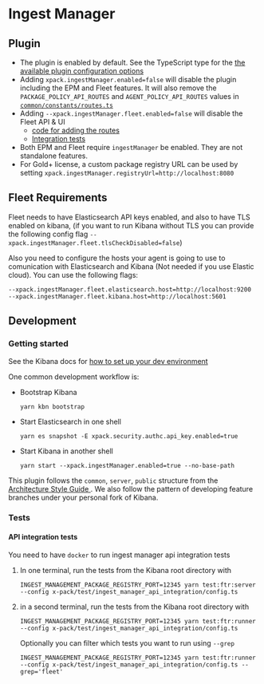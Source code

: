 # Ingest Manager

## Plugin

- The plugin is enabled by default. See the TypeScript type for the [the available plugin configuration options](https://github.com/elastic/kibana/blob/master/x-pack/plugins/ingest_manager/common/types/index.ts#L9-L27)
- Adding `xpack.ingestManager.enabled=false` will disable the plugin including the EPM and Fleet features. It will also remove the `PACKAGE_POLICY_API_ROUTES` and `AGENT_POLICY_API_ROUTES` values in [`common/constants/routes.ts`](./common/constants/routes.ts)
- Adding `--xpack.ingestManager.fleet.enabled=false` will disable the Fleet API & UI
  - [code for adding the routes](https://github.com/elastic/kibana/blob/1f27d349533b1c2865c10c45b2cf705d7416fb36/x-pack/plugins/ingest_manager/server/plugin.ts#L115-L133)
  - [Integration tests](server/integration_tests/router.test.ts)
- Both EPM and Fleet require `ingestManager` be enabled. They are not standalone features.
- For Gold+ license, a custom package registry URL can be used by setting `xpack.ingestManager.registryUrl=http://localhost:8080`

## Fleet Requirements

Fleet needs to have Elasticsearch API keys enabled, and also to have TLS enabled on kibana, (if you want to run Kibana without TLS you can provide the following config flag `--xpack.ingestManager.fleet.tlsCheckDisabled=false`)

Also you need to configure the hosts your agent is going to use to comunication with Elasticsearch and Kibana (Not needed if you use Elastic cloud). You can use the following flags:

```
--xpack.ingestManager.fleet.elasticsearch.host=http://localhost:9200
--xpack.ingestManager.fleet.kibana.host=http://localhost:5601
```

## Development

### Getting started

See the Kibana docs for [how to set up your dev environment](https://www.elastic.co/guide/en/kibana/master/development-getting-started.html)

One common development workflow is:

- Bootstrap Kibana
  ```
  yarn kbn bootstrap
  ```
- Start Elasticsearch in one shell
  ```
  yarn es snapshot -E xpack.security.authc.api_key.enabled=true
  ```
- Start Kibana in another shell
  ```
  yarn start --xpack.ingestManager.enabled=true --no-base-path
  ```

This plugin follows the `common`, `server`, `public` structure from the [Architecture Style Guide
](https://github.com/elastic/kibana/blob/master/style_guides/architecture_style_guide.md#file-and-folder-structure). We also follow the pattern of developing feature branches under your personal fork of Kibana.

### Tests

#### API integration tests

You need to have `docker` to run ingest manager api integration tests

1. In one terminal, run the tests from the Kibana root directory with

   ```
   INGEST_MANAGEMENT_PACKAGE_REGISTRY_PORT=12345 yarn test:ftr:server --config x-pack/test/ingest_manager_api_integration/config.ts
   ```

1. in a second terminal, run the tests from the Kibana root directory with

   ```
   INGEST_MANAGEMENT_PACKAGE_REGISTRY_PORT=12345 yarn test:ftr:runner --config x-pack/test/ingest_manager_api_integration/config.ts
   ```

   Optionally you can filter which tests you want to run using `--grep`

   ```
   INGEST_MANAGEMENT_PACKAGE_REGISTRY_PORT=12345 yarn test:ftr:runner --config x-pack/test/ingest_manager_api_integration/config.ts --grep='fleet'
   ```
